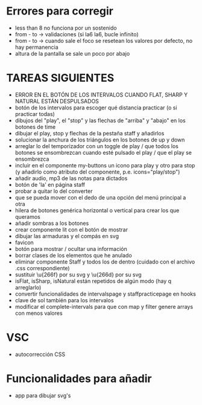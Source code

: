 # Errores para corregir

- less than 8 no funciona por un sostenido
- from - to -> validaciones (si la6 la6, bucle infinito)
- from - to -> cuando sale el foco se resetean los valores por defecto, no hay permanencia
- altura de la pantalla se sale un poco por abajo


# TAREAS SIGUIENTES
- ERROR EN EL BOTÓN DE LOS INTERVALOS CUANDO FLAT, SHARP Y NATURAL ESTÁN DESPULSADOS
- botón de los intervalos para escoger qué distancia practicar (o si practicar todas)
- dibujos del "play", el "stop" y las flechas de "arriba" y "abajo" en los botones de time
- dibujar el play, stop y flechas de la pestaña staff y añadirlos
- solucionar la anchura de los triángulos en los botones de up y down
- arreglar lo del temporizador con un toggle de play / que todos los botones se ensombrezcan cuando esté pulsado el play / que el play se ensombrezca
- incluir en el componente my-buttons un icono para play y otro para stop (y añadirlo como atributo del componente, p.e. icons="play/stop")
- añadir audio, mp3 de las notas para dictados
- botón de 'la' en página staff
- probar a quitar lo del converter
- que se pueda mover con el dedo de una opción del menú principal a otra
- hilera de botones genérica horizontal o vertical para crear los que queramos
- añadir sombras a los botones
- crear componente lit con el botón de mostrar
- dibujar las armaduras y el compás en svg
- favicon
- botón para mostrar / ocultar una información
- borrar clases de los elementos que he anulado
- eliminar componente Staff y todos los de dentro (cuidado con el archivo .css correspondiente)
- sustituir \u{266f} por su svg y \u{266d} por su svg
- isFlat, isSharp, isNatural están repetidos de algún modo (hay q arreglarlo)
- convertir funcionalidades de intervalspage y staffpracticepage en hooks
- clave de sol también para los intervalos
- modificar el complete-intervals para que con map y filter genere arrays con menos valores


# VSC
- autocorrección CSS
 

# Funcionalidades para añadir
- app para dibujar svg's